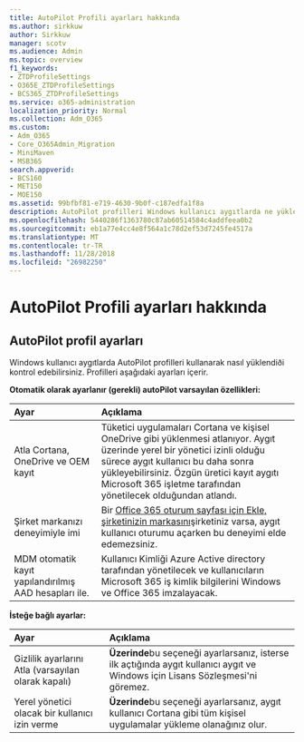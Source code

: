 ```yaml
---
title: AutoPilot Profili ayarları hakkında
ms.author: sirkkuw
author: Sirkkuw
manager: scotv
ms.audience: Admin
ms.topic: overview
f1_keywords:
- ZTDProfileSettings
- O365E_ZTDProfileSettings
- BCS365_ZTDProfileSettings
ms.service: o365-administration
localization_priority: Normal
ms.collection: Adm_O365
ms.custom:
- Adm_O365
- Core_O365Admin_Migration
- MiniMaven
- MSB365
search.appverid:
- BCS160
- MET150
- MOE150
ms.assetid: 99bfbf81-e719-4630-9b0f-c187edfa1f8a
description: AutoPilot profilleri Windows kullanıcı aygıtlarda ne yüklendiði denetlemenize yardımcı olur. Varsayılan profilleri içerir ve isteğe bağlı ayarlar Cortana yükleme atlamak istiyor.
ms.openlocfilehash: 5440286f1363780c87ab60514584c4addfeea0b2
ms.sourcegitcommit: eb1a77e4cc4e8f564a1c78d2ef53d7245fe4517a
ms.translationtype: MT
ms.contentlocale: tr-TR
ms.lasthandoff: 11/28/2018
ms.locfileid: "26982250"
---
```

# <a name="about-autopilot-profile-settings"></a>AutoPilot Profili ayarları hakkında

## <a name="autopilot-profile-settings"></a>AutoPilot profil ayarları

Windows kullanıcı aygıtlarda AutoPilot profilleri kullanarak nasıl yüklendiði kontrol edebilirsiniz. Profilleri aşağıdaki ayarları içerir.
  
 **Otomatik olarak ayarlanır (gerekli) autoPilot varsayılan özellikleri:**
  
|**Ayar**|**Açıklama**|
|:-----|:-----|
|Atla Cortana, OneDrive ve OEM kayıt  <br/> |Tüketici uygulamaları Cortana ve kişisel OneDrive gibi yüklenmesi atlanıyor. Aygıt üzerinde yerel bir yönetici izinli olduğu sürece aygıt kullanıcı bu daha sonra yükleyebilirsiniz. Özgün üretici kayıt aygıtı Microsoft 365 işletme tarafından yönetilecek olduğundan atlandı.  <br/> |
|Şirket markanızı deneyimiyle imi  <br/> |Bir [Office 365 oturum sayfası için Ekle, şirketinizin markasını](https://support.office.com/article/a1229cdb-ce19-4da5-90c7-2b9b146aef0a)şirketiniz varsa, aygıt kullanıcı oturumu açarken bu deneyimi elde edemezsiniz.  <br/> |
|MDM otomatik kayıt yapılandırılmış AAD hesapları ile.  <br/> |Kullanıcı Kimliği Azure Active directory tarafından yönetilecek ve kullanıcıların Microsoft 365 iş kimlik bilgilerini Windows ve Office 365 imzalayacak.  <br/> |
   
 **İsteğe bağlı ayarlar:**
  
|**Ayar**|**Açıklama**|
|:-----|:-----|
|Gizlilik ayarlarını Atla (varsayılan olarak kapalı)  <br/> |**Üzerinde**bu seçeneği ayarlarsanız, isterse ilk açtığında aygıt kullanıcı aygıt ve Windows için Lisans Sözleşmesi'ni göremez.  <br/> |
|Yerel yönetici olacak bir kullanıcı izin verme  <br/> |**Üzerinde**bu seçeneği ayarlarsanız, aygıt kullanıcı Cortana gibi tüm kişisel uygulamalar yükleme olanağınız olur.  <br/> |
   
